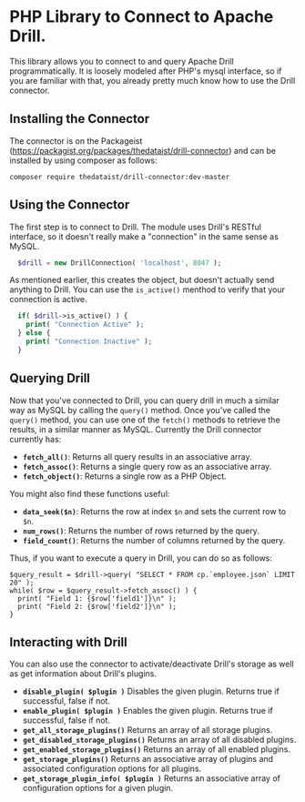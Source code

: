 # PHP Library to Connect to Apache Drill.

This library allows you to connect to and query Apache Drill programmatically.  It is loosely modeled after PHP's mysql interface, so if you are familiar with that, you already pretty much know how to use the Drill connector.

## Installing the Connector
The connector is on the Packageist (https://packagist.org/packages/thedataist/drill-connector) and can be installed by using composer as follows:
```
composer require thedataist/drill-connector:dev-master
```

## Using the Connector
The first step is to connect to Drill.  The module uses Drill's RESTful interface, so it doesn't really make a "connection" in the same sense as MySQL.  

```php
  $drill = new DrillConnection( 'localhost', 8047 );
```

As mentioned earlier, this creates the object, but doesn't actually send anything to Drill. You can use the `is_active()` menthod to verify that your connection is active.
```php
  if( $drill->is_active() ) {
    print( "Connection Active" );
  } else {
    print( "Connection Inactive" );
  }
```

## Querying Drill
Now that you've connected to Drill, you can query drill in much a similar way as MySQL by calling the `query()` method. Once you've called the `query()` method, you can use one of the `fetch()` methods to retrieve the results, in a similar manner as MySQL.  Currently the Drill connector currently has:
* **`fetch_all()`**:  Returns all query results in an associative array.
* **`fetch_assoc()`**:  Returns a single query row as an associative array.
* **`fetch_object()`**:  Returns a single row as a PHP Object.

You might also find these functions useful:
* **`data_seek($n)`**: Returns the row at index `$n` and sets the current row to `$n`. 
* **`num_rows()`**: Returns the number of rows returned by the query.
* **`field_count()`**:  Returns the number of columns returned by the query.

Thus, if you want to execute a query in Drill, you can do so as follows:
```
$query_result = $drill->query( "SELECT * FROM cp.`employee.json` LIMIT 20" );
while( $row = $query_result->fetch_assoc() ) {
  print( "Field 1: {$row['field1']}\n" );
  print( "Field 2: {$row['field2']}\n" );
}
```
## Interacting with Drill
You can also use the connector to activate/deactivate Drill's storage as well as get information about Drill's plugins.

* **`disable_plugin( $plugin )`**  Disables the given plugin.  Returns true if successful, false if not.
* **`enable_plugin( $plugin )`**   Enables the given plugin.  Returns true if successful, false if not.
* **`get_all_storage_plugins()`**  Returns an array of all storage plugins.
* **`get_disabled_storage_plugins()`**  Returns an array of all disabled plugins.
* **`get_enabled_storage_plugins()`**  Returns an array of all enabled plugins.
* **`get_storage_plugins()`**  Returns an associative array of plugins and associated configuration options for all plugins.
* **`get_storage_plugin_info( $plugin )`**  Returns an associative array of configuration options for a given plugin. 

